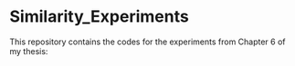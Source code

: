 # Similarity_Experiments

This repository contains the codes for the experiments from Chapter 6 of my thesis:

